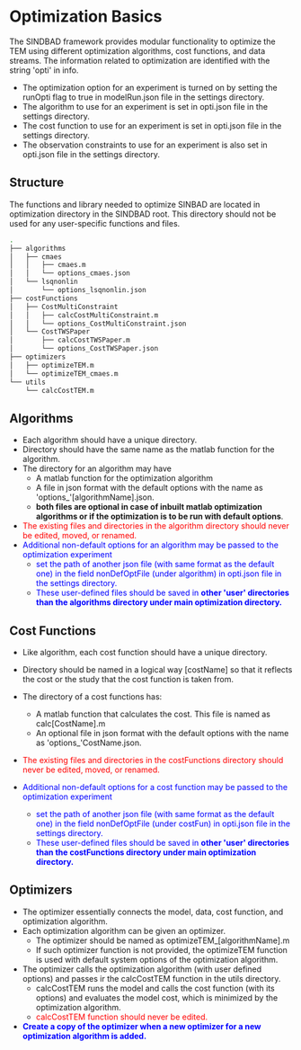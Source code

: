 # Optimization Basics

The SINDBAD framework provides modular functionality to optimize the TEM using different optimization algorithms, cost functions, and data streams. The information related to optimization are identified with the string 'opti' in info.

- The optimization option for an experiment is turned on by setting the runOpti flag to true in modelRun.json file in the settings directory.
- The algorithm to use for an experiment is set in opti.json file in the settings directory.
- The cost function to use for an experiment is set in opti.json file in the settings directory.
- The observation constraints to use for an experiment is also set in opti.json file in the settings directory.


## Structure

The functions and library needed to optimize SINBAD are located in optimization directory in the SINDBAD root. This directory should not be used for any user-specific functions and files.

```bash
.
├── algorithms
│   ├── cmaes
│   │   ├── cmaes.m
│   │   └── options_cmaes.json
│   └── lsqnonlin
│       └── options_lsqnonlin.json
├── costFunctions
│   ├── CostMultiConstraint
│   │   ├── calcCostMultiConstraint.m
│   │   └── options_CostMultiConstraint.json
│   └── CostTWSPaper
│       ├── calcCostTWSPaper.m
│       └── options_CostTWSPaper.json
├── optimizers
│   ├── optimizeTEM.m
│   └── optimizeTEM_cmaes.m
└── utils
    └── calcCostTEM.m
```


## Algorithms

- Each algorithm should have a unique directory.
- Directory should have the same name as the matlab function for the algorithm.
- The directory for an algorithm may have
    - A matlab function for the optimization algorithm
    - A file in json format with the default options with the name as 'options_'[algorithmName].json.
    - **both files are optional in case of inbuilt matlab optimization algorithms or if the optimization is to be run with default options**.
- <span style="color:red">The existing files and directories in the algorithm directory should never be edited, moved, or renamed.</span>
- <span style="color:blue">Additional non-default options for an algorithm may be passed to the optimization experiment</span>
    - <span style="color:blue">set the path of another json file (with same format as the default one) in the field nonDefOptFile (under algorithm) in opti.json file in the settings directory.</span>
    - <span style="color:blue">These user-defined files should be saved in **other 'user' directories than the algorithms directory under main optimization directory.**</span>

## Cost Functions

- Like algorithm, each cost function should have a unique directory.

- Directory should be named in a logical way [costName] so that it reflects the cost or the study that the cost function is taken from.
- The directory of a cost functions has:
    - A matlab function that calculates the cost. This file is named as calc[CostName].m
    - An optional file in json format with the default options with the name as 'options_'CostName.json.
- <span style="color:red">The existing files and directories in the costFunctions directory should never be edited, moved, or renamed.</span>

- <span style="color:blue">Additional non-default options for a cost function may be passed to the optimization experiment</span>
    - <span style="color:blue">set the path of another json file (with same format as the default one) in the field nonDefOptFile (under costFun) in opti.json file in the settings directory.</span>
    - <span style="color:blue">These user-defined files should be saved in **other 'user' directories than the costFunctions directory under main optimization directory.**</span>

## Optimizers

- The optimizer essentially connects the model, data, cost function, and optimization algorithm.
- Each optimization algorithm can be given an optimizer.
    - The optimizer should be named as optimizeTEM_[algorithmName].m
    - If such optimizer function is not provided, the optimizeTEM function is used with default system options of the optimization algorithm.
- The optimizer calls the optimization algorithm (with user defined options) and passes ir the calcCostTEM function in the utils directory.
    - calcCostTEM runs the model and calls the cost function (with its options) and evaluates the model cost, which is minimized by the optimization algorithm.
    - <span style="color:red">calcCostTEM function should never be edited.</span>
- <span style="color:blue">**Create a copy of the optimizer when a new optimizer for a new optimization algorithm is added.**</span>